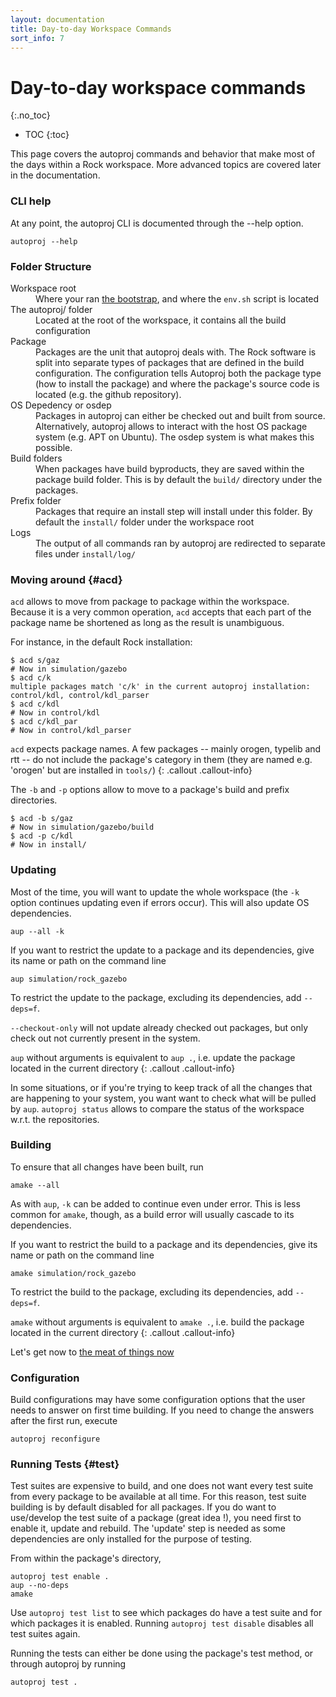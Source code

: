 ```yaml
---
layout: documentation
title: Day-to-day Workspace Commands
sort_info: 7
---
```


# Day-to-day workspace commands
{:.no_toc}

- TOC
{:toc}

This page covers the autoproj commands and behavior that make most of the days
within a Rock workspace. More advanced topics are covered later in the
documentation.

### CLI help

At any point, the autoproj CLI is documented through the --help option.

~~~
autoproj --help
~~~

### Folder Structure

<dl>
<dt>Workspace root</dt>
<dd>Where your ran <a href="index.html">the bootstrap</a>, and where the <code>env.sh</code> script is located</dd>
<dt>The autoproj/ folder</dt>
<dd>Located at the root of the workspace, it contains all the build configuration</dd>
<dt>Package</dt>
<dd>Packages are the unit that autoproj deals with. The Rock software is split
into separate types of packages that are defined in the build configuration.
The configuration tells Autoproj both the package type (how to install the
package) and where the package's source code is located (e.g. the github
repository).</dd>
<dt>OS Depedency or osdep</dt>
<dd>Packages in autoproj can either be checked out and built from source.
Alternatively, autoproj allows to interact with the host OS package system
(e.g. APT on Ubuntu). The osdep system is what makes this possible.</dd>
<dt>Build folders</dt>
<dd>When packages have build byproducts, they are saved within the package
build folder. This is by default the <code>build/</code> directory under the packages.</dd>
<dt>Prefix folder</dt>
<dd>Packages that require an install step will install under this folder. By
default the <code>install/</code> folder under the workspace root</dd>
<dt>Logs</dt>
<dd>The output of all commands ran by autoproj are redirected to separate files under <code>install/log/</code></dd>
</dl>

### Moving around {#acd}

`acd` allows to move from package to package within the workspace. Because it
is a very common operation, `acd` accepts that each part of the package name be
shortened as long as the result is unambiguous.

For instance, in the default Rock installation:

~~~
$ acd s/gaz
# Now in simulation/gazebo
$ acd c/k
multiple packages match 'c/k' in the current autoproj installation: control/kdl, control/kdl_parser
$ acd c/kdl
# Now in control/kdl
$ acd c/kdl_par
# Now in control/kdl_parser
~~~

`acd` expects package names. A few packages -- mainly orogen, typelib and rtt
-- do not include the package's category in them (they are named e.g. 'orogen'
but are installed in `tools/`)
{: .callout .callout-info}

The `-b` and `-p` options allow to move to a package's build and prefix directories. 

~~~
$ acd -b s/gaz
# Now in simulation/gazebo/build
$ acd -p c/kdl
# Now in install/
~~~

### Updating

Most of the time, you will want to update the whole workspace (the `-k` option
continues updating even if errors occur). This will also update OS
dependencies.

~~~
aup --all -k
~~~

If you want to restrict the update to a package and its dependencies, give its
name or path on the command line

~~~
aup simulation/rock_gazebo
~~~

To restrict the update to the package, excluding its dependencies, add `--deps=f`.

`--checkout-only` will not update already checked out packages, but
only check out not currently present in the system.

`aup` without arguments is equivalent to `aup .`, i.e. update the package
located in the current directory
{: .callout .callout-info}

In some situations, or if you're trying to keep track of all the changes that
are happening to your system, you want want to check what will be pulled by
`aup`. `autoproj status` allows to compare the status of the workspace w.r.t.
the repositories.

### Building

To ensure that all changes have been built, run

~~~
amake --all
~~~

As with `aup`, `-k` can be added to continue even under error. This is less
common for `amake`, though,  as a build error will usually cascade to its
dependencies.

If you want to restrict the build to a package and its dependencies, give its
name or path on the command line

~~~
amake simulation/rock_gazebo
~~~

To restrict the build to the package, excluding its dependencies, add `--deps=f`.

`amake` without arguments is equivalent to `amake .`, i.e. build the package
located in the current directory
{: .callout .callout-info}

Let's get now to [the meat of things now](getting_started.html)

### Configuration

Build configurations may have some configuration options that the user needs to
answer on first time building. If you need to change the answers after the first
run, execute

~~~
autoproj reconfigure
~~~

### Running Tests {#test}

Test suites are expensive to build, and one does not want every test suite from
every package to be available at all time. For this reason, test suite building
is by default disabled for all packages. If you do want to use/develop the test
suite of a package (great idea !), you need first to enable it, update and
rebuild. The 'update' step is needed as some dependencies are only installed
for the purpose of testing.

From within the package's directory,

~~~
autoproj test enable .
aup --no-deps
amake
~~~

Use `autoproj test list` to see which packages do have a test suite and for
which packages it is enabled. Running `autoproj test disable` disables all test
suites again.

Running the tests can either be done using the package's test method, or through
autoproj by running

~~~
autoproj test .
~~~

